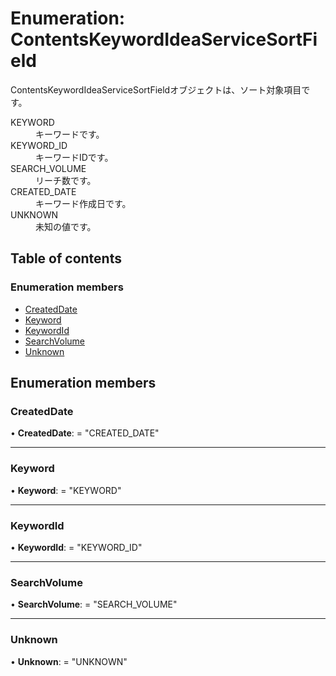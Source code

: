 # Enumeration: ContentsKeywordIdeaServiceSortField


<div lang=\"ja\">ContentsKeywordIdeaServiceSortFieldオブジェクトは、ソート対象項目です。</div>  <dl class=term>   <dt class=\"term__item\">KEYWORD</dt>   <dd class=\"term__desc\"><span lang=\"ja\">キーワードです。</span></dd>   <dt class=\"term__item\">KEYWORD_ID</dt>   <dd class=\"term__desc\"><span lang=\"ja\">キーワードIDです。</span></dd>   <dt class=\"term__item\">SEARCH_VOLUME</dt>   <dd class=\"term__desc\"><span lang=\"ja\">リーチ数です。</span></dd>   <dt class=\"term__item\">CREATED_DATE</dt>   <dd class=\"term__desc\"><span lang=\"ja\">キーワード作成日です。</span></dd>   <dt class=\"term__item\">UNKNOWN</dt>   <dd class=\"term__desc\"><span lang=\"ja\">未知の値です。</span></dd> </dl>

## Table of contents

### Enumeration members

- [CreatedDate](contentskeywordideaservicesortfield.md#createddate)
- [Keyword](contentskeywordideaservicesortfield.md#keyword)
- [KeywordId](contentskeywordideaservicesortfield.md#keywordid)
- [SearchVolume](contentskeywordideaservicesortfield.md#searchvolume)
- [Unknown](contentskeywordideaservicesortfield.md#unknown)

## Enumeration members

### CreatedDate

• **CreatedDate**: = "CREATED\_DATE"

___

### Keyword

• **Keyword**: = "KEYWORD"

___

### KeywordId

• **KeywordId**: = "KEYWORD\_ID"

___

### SearchVolume

• **SearchVolume**: = "SEARCH\_VOLUME"

___

### Unknown

• **Unknown**: = "UNKNOWN"
